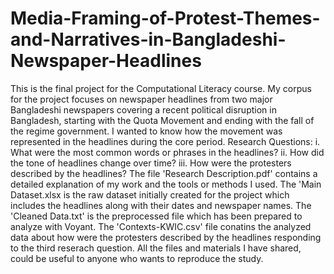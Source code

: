 # Media-Framing-of-Protest-Themes-and-Narratives-in-Bangladeshi-Newspaper-Headlines
This is the final project for the Computational Literacy course.
My corpus for the project focuses on newspaper headlines from two major Bangladeshi newspapers covering a recent political disruption in Bangladesh, starting with the Quota Movement and ending with the fall of the regime government.
I wanted to know how the movement was represented in the headlines during the core period.
Research Questions:
i.	What were the most common words or phrases in the headlines?
ii.	How did the tone of headlines change over time?
iii.	How were the protesters described by the headlines?
The file 'Research Description.pdf' contains a detailed explanation of my work and the tools or methods I used.
The 'Main Dataset.xlsx is the raw dataset initially created for the project which includes the headlines along with their dates and newspaper names.
The 'Cleaned Data.txt' is the preprocessed file which has been prepared to analyze with Voyant.
The 'Contexts-KWIC.csv' file conatins the analyzed data about how were the protesters described by the headlines responding to the third reserach question.
All the files and materials I have shared, could be useful to anyone who wants to reproduce the study.
